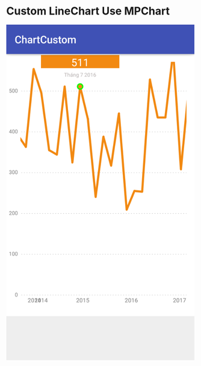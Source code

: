 # Custom LineChart Use MPChart


<img src="https://github.com/dinhtho/LineChartCustom/blob/master/image.png" width="500"/>
